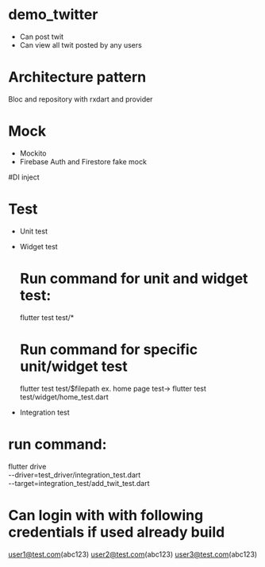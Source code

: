 # demo_twitter
- Can post twit
- Can view all twit posted by any users

# Architecture pattern
Bloc and repository with rxdart and provider

# Mock
- Mockito
- Firebase Auth and Firestore fake mock

#DI
inject

# Test
- Unit test
- Widget test
  # Run command for unit and widget test:
  flutter test test/*
  # Run command for specific unit/widget test
  flutter test test/$filepath
  ex. home page test-> flutter test test/widget/home_test.dart
  
- Integration test
# run command:
  flutter drive \
  --driver=test_driver/integration_test.dart \
  --target=integration_test/add_twit_test.dart

# Can login with with following credentials if used already build 
  user1@test.com(abc123)
  user2@test.com(abc123)
  user3@test.com(abc123)